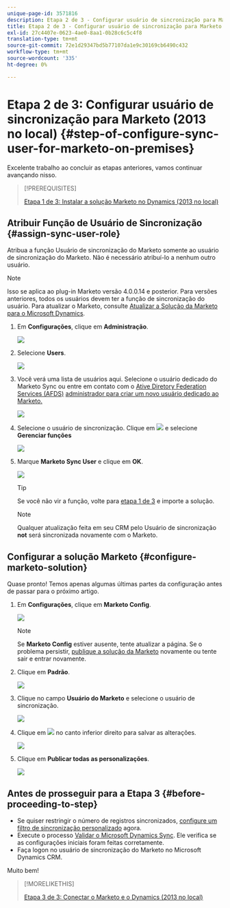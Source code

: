 ```yaml
---
unique-page-id: 3571816
description: Etapa 2 de 3 - Configurar usuário de sincronização para Marketo (2013 no local) - Documentos do Marketo - Documentação do produto
title: Etapa 2 de 3 - Configurar usuário de sincronização para Marketo (no local 2013)
exl-id: 27c4407e-0623-4ae0-8aa1-0b28c6c5c4f8
translation-type: tm+mt
source-git-commit: 72e1d29347bd5b77107da1e9c30169cb6490c432
workflow-type: tm+mt
source-wordcount: '335'
ht-degree: 0%

---
```


# Etapa 2 de 3: Configurar usuário de sincronização para Marketo (2013 no local) {#step-of-configure-sync-user-for-marketo-on-premises}

Excelente trabalho ao concluir as etapas anteriores, vamos continuar avançando nisso.

>[!PREREQUISITES]
>
>[Etapa 1 de 3: Instalar a solução Marketo no Dynamics (2013 no local)](/help/marketo/product-docs/crm-sync/microsoft-dynamics-sync/sync-setup/microsoft-dynamics-2013-on-premises/step-1-of-3-install.md)

## Atribuir Função de Usuário de Sincronização {#assign-sync-user-role}

Atribua a função Usuário de sincronização do Marketo somente ao usuário de sincronização do Marketo. Não é necessário atribuí-lo a nenhum outro usuário.

>[!NOTE]
>
>Isso se aplica ao plug-in Marketo versão 4.0.0.14 e posterior. Para versões anteriores, todos os usuários devem ter a função de sincronização do usuário. Para atualizar o Marketo, consulte [Atualizar a Solução da Marketo para o Microsoft Dynamics](/help/marketo/product-docs/crm-sync/microsoft-dynamics-sync/sync-setup/update-the-marketo-solution-for-microsoft-dynamics.md).

1. Em **Configurações**, clique em **Administração**.

   ![](assets/image2014-12-11-11-3a13-3a19.png)

1. Selecione **Users**.

   ![](assets/image2014-12-11-11-3a13-3a29.png)

1. Você verá uma lista de usuários aqui. Selecione o usuário dedicado do Marketo Sync ou entre em contato com o [Ative Diretory Federation Services (AFDS)](https://msdn.microsoft.com/en-us/library/bb897402.aspx) [administrador para criar um novo usuário dedicado ao Marketo.](https://blogs.technet.com/b/askpfeplat/archive/2014/04/21/introduction-to-active-directory-federation-services-ad-fs-alternateloginid-feature.aspx)

   ![](assets/image2015-3-26-10-3a39-3a35.png)

1. Selecione o usuário de sincronização. Clique em ![](assets/image2015-3-26-11-3a16-3a22.png) e selecione **Gerenciar funções**

   ![](assets/image2015-3-26-11-3a18-3a6.png)

1. Marque **Marketo Sync User** e clique em **OK**.

   ![](assets/image2014-12-11-11-3a14-3a52.png)

   >[!TIP]
   >
   >Se você não vir a função, volte para [etapa 1 de 3](/help/marketo/product-docs/crm-sync/microsoft-dynamics-sync/sync-setup/microsoft-dynamics-2013-on-premises/step-1-of-3-install.md) e importe a solução.

   >[!NOTE]
   >
   >Qualquer atualização feita em seu CRM pelo Usuário de sincronização **not** será sincronizada novamente com o Marketo.

## Configurar a solução Marketo {#configure-marketo-solution}

Quase pronto! Temos apenas algumas últimas partes da configuração antes de passar para o próximo artigo.

1. Em **Configurações**, clique em **Marketo Config**.

   ![](assets/image2014-12-11-11-3a15-3a1.png)

   >[!NOTE]
   >
   >Se **Marketo Config** estiver ausente, tente atualizar a página. Se o problema persistir, [publique a solução da Marketo](/help/marketo/product-docs/crm-sync/microsoft-dynamics-sync/sync-setup/microsoft-dynamics-2013-on-premises/step-1-of-3-install.md) novamente ou tente sair e entrar novamente.

1. Clique em **Padrão**.

   ![](assets/image2015-3-26-11-3a30-3a20.png)

1. Clique no campo **Usuário do Marketo** e selecione o usuário de sincronização.

   ![](assets/image2015-3-26-11-3a29-3a13.png)

1. Clique em ![](assets/image2015-3-13-15-3a10-3a11.png) no canto inferior direito para salvar as alterações.

   ![](assets/image2014-12-11-11-3a15-3a32.png)

1. Clique em **Publicar todas as personalizações**.

   ![](assets/publish-all-customizations1.png)

## Antes de prosseguir para a Etapa 3 {#before-proceeding-to-step}

* Se quiser restringir o número de registros sincronizados, [configure um filtro de sincronização personalizado](/help/marketo/product-docs/crm-sync/microsoft-dynamics-sync/create-a-custom-dynamics-sync-filter.md) agora.
* Execute o processo [Validar o Microsoft Dynamics Sync](/help/marketo/product-docs/crm-sync/microsoft-dynamics-sync/sync-setup/validate-microsoft-dynamics-sync.md). Ele verifica se as configurações iniciais foram feitas corretamente.
* Faça logon no usuário de sincronização do Marketo no Microsoft Dynamics CRM.

Muito bem!

>[!MORELIKETHIS]
>
>[Etapa 3 de 3: Conectar o Marketo e o Dynamics (2013 no local)](/help/marketo/product-docs/crm-sync/microsoft-dynamics-sync/sync-setup/microsoft-dynamics-2013-on-premises/step-3-of-3-connect.md)
